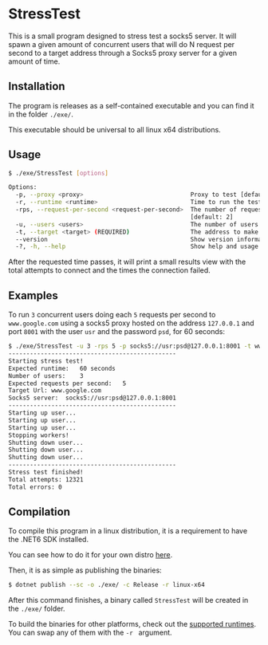 # StressTest

This is a small program designed to stress test a socks5 server. It will spawn a given amount of concurrent users that will do  N request per second to a target address through a Socks5 proxy server for a given amount of time.

## Installation

The program is releases as a self-contained executable and you can find it in the folder `./exe/`.

This executable should be universal to all linux x64 distributions.

## Usage

```bash
$ ./exe/StressTest [options]

Options:
  -p, --proxy <proxy>                              Proxy to test [default: socks5://localhost:1080]
  -r, --runtime <runtime>                          Time to run the test [default: 60]
  -rps, --request-per-second <request-per-second>  The number of requests per second each user will do
                                                   [default: 2]
  -u, --users <users>                              The number of users to run concurrently [default: 2]
  -t, --target <target> (REQUIRED)                 The address to make all the calls to
  --version                                        Show version information
  -?, -h, --help                                   Show help and usage information
```

After the requested time passes, it will print a small results view with the total attempts to connect and the times the connection failed.

## Examples

To run `3` concurrent users doing each `5` requests per second to `www.google.com` using a socks5 proxy hosted on the address `127.0.0.1` and port `8001`  with the user `usr` and the password `psd`, for 60 seconds:

```bash
$ ./exe/StressTest -u 3 -rps 5 -p socks5://usr:psd@127.0.0.1:8001 -t www.google.com -r 60
-----------------------------------------------
Starting stress test!
Expected runtime:	60 seconds
Number of users:	3
Expected requests per second:	5
Target Url:	www.google.com
Socks5 server:	socks5://usr:psd@127.0.0.1:8001
-----------------------------------------------
Starting up user...
Starting up user...
Starting up user...
Stopping workers!
Shutting down user...
Shutting down user...
Shutting down user...
-----------------------------------------------
Stress test finished!
Total attempts: 12321
Total errors: 0
```

## Compilation

To compile this program in a linux distribution, it is a requirement to have the .NET6 SDK installed. 

You can see how to do it for your own distro [here](https://docs.microsoft.com/en-us/dotnet/core/install/linux).

Then, it is as simple as publishing the binaries:

```bash
$ dotnet publish --sc -o ./exe/ -c Release -r linux-x64
```

After this command finishes, a binary called `StressTest` will be created in the `./exe/` folder. 

To build the binaries for other platforms, check out the [supported runtimes](https://docs.microsoft.com/en-us/dotnet/core/rid-catalog). You can swap any of them with the  `-r ` argument.